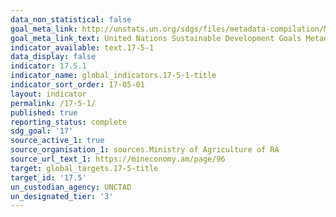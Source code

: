 ```yaml
---
data_non_statistical: false
goal_meta_link: http://unstats.un.org/sdgs/files/metadata-compilation/Metadata-Goal-17.pdf
goal_meta_link_text: United Nations Sustainable Development Goals Metadata (pdf 468kB)
indicator_available: text.17-5-1
data_display: false
indicator: 17.5.1
indicator_name: global_indicators.17-5-1-title
indicator_sort_order: 17-05-01
layout: indicator
permalink: /17-5-1/
published: true
reporting_status: complete
sdg_goal: '17'
source_active_1: true
source_organisation_1: sources.Ministry of Agriculture of RA
source_url_text_1: https://mineconomy.am/page/96
target: global_targets.17-5-title
target_id: '17.5'
un_custodian_agency: UNCTAD
un_designated_tier: '3'
---
```


